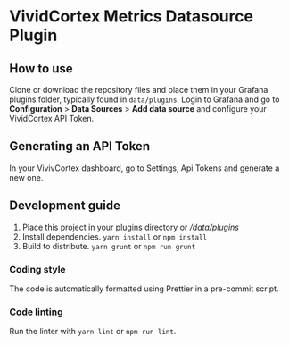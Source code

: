 # VividCortex Metrics Datasource Plugin

## How to use

Clone or download the repository files and place them in your Grafana plugins folder, typically found in `data/plugins`.
Login to Grafana and go to **Configuration** > **Data Sources** > **Add data source** and configure your VividCortex API Token.

## Generating an API Token

In your VivivCortex dashboard, go to Settings, Api Tokens and generate a new one.

## Development guide

1.  Place this project in your plugins directory or _<grafana folder>/data/plugins_
2.  Install dependencies. `yarn install` or `npm install`
3.  Build to distribute. `yarn grunt` or `npm run grunt`

### Coding style

The code is automatically formatted using Prettier in a pre-commit script.

### Code linting

Run the linter with `yarn lint` or `npm run lint`.
